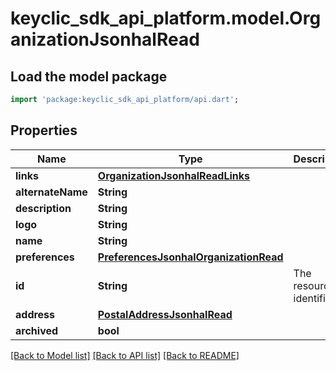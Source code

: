 # keyclic_sdk_api_platform.model.OrganizationJsonhalRead

## Load the model package
```dart
import 'package:keyclic_sdk_api_platform/api.dart';
```

## Properties
Name | Type | Description | Notes
------------ | ------------- | ------------- | -------------
**links** | [**OrganizationJsonhalReadLinks**](OrganizationJsonhalReadLinks.md) |  | [optional] 
**alternateName** | **String** |  | [optional] 
**description** | **String** |  | [optional] 
**logo** | **String** |  | [optional] 
**name** | **String** |  | 
**preferences** | [**PreferencesJsonhalOrganizationRead**](PreferencesJsonhalOrganizationRead.md) |  | [optional] 
**id** | **String** | The resource identifier. | [optional] [readonly] 
**address** | [**PostalAddressJsonhalRead**](PostalAddressJsonhalRead.md) |  | [optional] 
**archived** | **bool** |  | [optional] 

[[Back to Model list]](../README.md#documentation-for-models) [[Back to API list]](../README.md#documentation-for-api-endpoints) [[Back to README]](../README.md)


